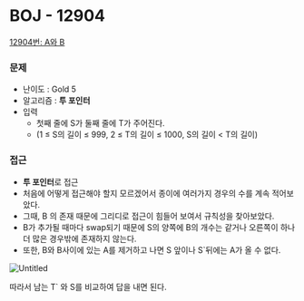 # BOJ - 12904

[12904번: A와 B](https://www.acmicpc.net/problem/12904)

### 문제

- 난이도 : Gold 5
- 알고리즘 : **투 포인터**
- 입력
    - 첫째 줄에 S가 둘째 줄에 T가 주어진다.
    - (1 ≤ S의 길이 ≤ 999, 2 ≤ T의 길이 ≤ 1000, S의 길이 < T의 길이)

### 접근

- **투 포인터**로 접근
- 처음에 어떻게 접근해야 할지 모르겠어서 종이에 여러가지 경우의 수를 계속 적어보았다.
- 그때, B 의 존재 때문에 그리디로 접근이 힘들어 보여서 규칙성을 찾아보았다.
- B가 추가될 때마다 swap되기 때문에 S의 양쪽에 B의 개수는 같거나 오른쪽이 하나 더 많은 경우밖에 존재하지 않는다.
- 또한, B와 B사이에 있는 A를 제거하고 나면 S 앞이나 S`뒤에는 A가 올 수 없다.

![Untitled](https://github.com/TUK-Algorithm-Study/study/assets/37824506/936b5f1c-bf33-4da7-baae-b5ca5bb9aab8)

따라서 남는 T` 와 S를 비교하여 답을 내면 된다.
